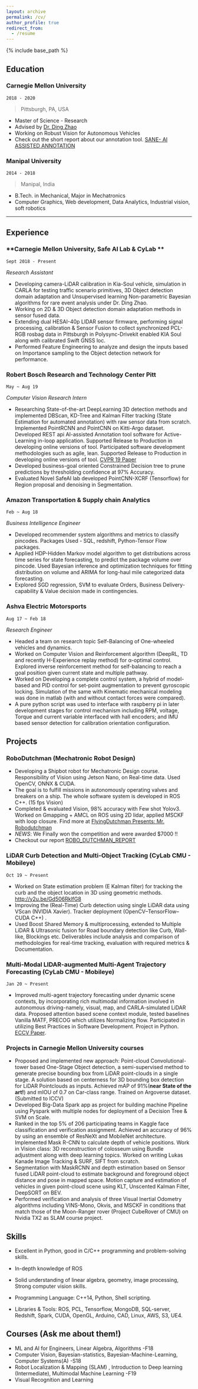 ```yaml
---
layout: archive
permalink: /cv/
author_profile: true
redirect_from:
  - /resume
---
```


{% include base_path %}

<!--
include contact information from the front matter
Supported arguments:
    - homepage: url, text
    - phone
    - email
-->


## Education

### **Carnegie Mellon University** 
`2018 - 2020`
> Pittsburgh, PA, USA

- Master of Science - Research 
- Advised by [Dr. Ding Zhao](https://www.meche.engineering.cmu.edu/directory/bios/zhao-ding.html)
- Working on Robust Vision for Autonomous Vehicles
- Check out the short report about our annotation tool. [SANE- AI ASSISTED ANNOTATION](https://drive.google.com/file/d/1JFdHu9D7REn1QD4n-Nyhfey8B8pLE4r8/view?usp=sharing)

### **Manipal University** 
`2014 - 2018`

> Manipal, India


- B.Tech. in Mechanical, Major in Mechatronics
- Computer Graphics, Web development, Data Analytics, Industrial vision, soft robotics

----

## Experience

### **Carnegie Mellon University, Safe AI Lab & CyLab ** 
`Sept 2018 - Present`

_Research Assistant_<br>
 - Developing camera-LiDAR calibration in Kia-Soul vehicle, simulation in CARLA for testing traffic scenario primitives, 3D Object detection domain adaptation and Unsupervised learning Non-parametric Bayesian algorithms for rare event analysis under Dr. Ding Zhao.
 - Working on 2D & 3D Object detection domain adaptation methods in sensor fused data. 
 - Extending dual HESAI-40p LIDAR sensor firmware, performing signal processing, calibration & Sensor Fusion to collect synchronized PCL-RGB rosbag data in Pittsburgh in Polysync-Drivekit enabled KIA Soul along with calibrated Swift GNSS loc. 
 - Performed Feature Engineering to analyze and design the inputs based on Importance sampling to the Object detection network for performance.
 

### **Robert Bosch Research and Technology Center Pitt**
 `May ~ Aug 19`

_Computer Vision Research Intern_<br>
  - Researching State-of-the-art DeepLearning 3D detection methods and implemented DBScan, KD-Tree and Kalman Filter tracking (State Estimation for automated annotation) with raw sensor data from scratch. Implemented PointRCNN and PointCNN on Kitti-Argo dataset. Developed REST api AI-assisted Annotation tool software for Active-Learning in-loop application. Supported Release to Production in developing online versions of tool. Participated software development methodologies such as agile, lean. Supported Release to Production in developing online versions of tool. [CVPR 19 Paper](http://bit.ly/2TCdODU)
  - Developed business-goal oriented Constrained Decision tree to prune predictions by thresholding confidence at 97% Accuracy.
  - Evaluated Novel SafeAI lab developed PointCNN-XCRF (Tensorflow) for Region proposal and denoising in Segmentation.

### **Amazon Transportation & Supply chain Analytics** 
`Feb ~ Aug 18`

_Business Intelligence Engineer_<br>
- Developed recommender system algorithms and metrics to classify pincodes. Packages Used - SQL, redshift, Python-Tensor Flow packages.
- Applied HDP-Hidden Markov model algorithm to get distributions across time series for state forecasting, to predict the package volume over pincode. Used Bayesian inference and optimization techniques for fitting distribution on volume and ARIMA for long-haul mile categorized data forecasting.
- Explored SGD regression, SVM to evaluate Orders, Business Delivery-capability & Value decision made in contingencies. 

### **Ashva Electric Motorsports**
`Aug 17 ~ Feb 18`

_Research Engineer_<br>
- Headed a team on research topic Self-Balancing of One-wheeled vehicles and dynamics.    
- Worked on Computer Vision and Reinforcement algorithm (DeepRL, TD and recently H-Experience replay method) for α-optimal control. Explored inverse reinforcement method for self-balancing to reach a goal position given current state and multiple pathway.    	
- Worked on Developing a complete control system, a hybrid of model-based and PID control for set-point augmentation to prevent gyroscopic locking. Simulation of the same with Kinematic mechanical modeling was done in matlab (with and without contact forces were compared).
- A pure python script was used to interface with raspberry pi in later development stages for control mechanism including RPM, voltage, Torque and current variable interfaced with hall encoders; and IMU based sensor detection for calibration orientation configuration.

## Projects

### **RoboDutchman (Mechatronic Robot Design)** 
 - Developing a Shipbot robot for Mechatronic Design course. Responsibility of Vision using Jetson Nano, on Real-time data. Used OpenCV, ONNX & CUDA.
 - The goal is to fulfill missions in autonomously operating valves and breakers on a ship. The whole software system is developed in ROS C++. (15 fps Vision)
 - Completed & evaluated Vision, 98% accuracy with Few shot Yolov3. Worked on Gmapping + AMCL on ROS using 2D lidar, applied MSCKF with loop closure. Find more at [FlyingDutchman Presents: Mr. Robodutchman](https://sites.google.com/view/flyingdutchman/home)
 - _NEWS_: We Finally won the competition and were awarded $7000 !!
 - Checkout our report [ROBO_DUTCHMAN_REPORT](https://drive.google.com/file/d/1muFKMI58GwGmDhiZfTMRWvHOjQrqwaAq/view?usp=sharing)
 
<!-- ### **Neural Architecture Search for Sensor Fusion and SLAM** `Sept 2018 - Present` -->
### **LiDAR Curb Detection and Multi-Object Tracking** (CyLab CMU - Mobileye) 
`Oct 19 ~ Present`
 - Worked on State estimation problem (E Kalman filter) for tracking the curb and the object location in 3D using geometric methods. http://y2u.be/Gd506RklfG8
 - Improving the (Real-Time) Curb detection using single LiDAR data using VScan (NVIDIA Xavier). Tracker deployment (OpenCV–TensorFlow–CUDA  C++) .
 - Used Boost Shared Memory & multiprocessing, extended to Multiple LiDAR & Ultrasonic fusion for Road boundary detection like Curb, Wall-like, Blockings etc. Deliverables include analysis and
comparison of methodologies for real-time tracking, evaluation with required metrics & Documentation.

### **Multi-Modal LIDAR-augmented Multi-Agent Trajectory Forecasting** (CyLab CMU - Mobileye)
 `Jan 20 ~ Present`
 - Improved multi-agent trajectory forecasting under dynamic scene contexts, by incorporating rich multimodal information involved in autonomous driving-namely, visual, map, and CARLA-simulated LiDAR data. Proposed attention based scene context module, tested baselines Vanilla MATF, PRECOG which utilizes Normalizing flow. Participated in utilizing Best Practices in Software Development. Project in Python.  [ECCV Paper](http://bit.ly/3aHqRtC).

### **Projects in Carnegie Mellon University courses**

- Proposed and implemented new approach: Point-cloud Convolutional-tower based One-Stage Object detection, a semi-supervised method to generate precise bounding box from LiDAR point-clouds in a single stage. A solution based on centerness for 3D bounding box detection for LiDAR Pointclouds as inputs. Achieved mAP of 91%(**near State of the art!**) and mIOU of 0.7 on Car-class range. Trained on Argoverse dataset. (Submitted to ICCV)
- Developed Big-Data Spark app as project for building machine Pipeline using Pyspark with multiple nodes for deployment of a Decision Tree & SVM on Scale.
- Ranked in the top 5% of 206 participating teams in Kaggle face classification and verification assignment. Achieved an accuracy of 96% by using an ensemble of ResNeXt and MobileNet architecture. Implemented Mask R-CNN to calculate depth of vehicle positions. Work in Vision class: 3D reconstruction of colosseum using Bundle adjustment along with deep learning topics. Worked on writing Lukas Kanade Image Tracking & SURF, SIFT from scratch.
- Segmentation with MaskRCNN and depth estimation based on Sensor fused LiDAR point-cloud to estimate background and foreground object distance and pose in mapped space. Motion capture and estimation of vehicles in given point-cloud scene using KLT, Unscented Kalman Filter, DeepSORT on BEV.
- Performed verification and analysis of three Visual Inertial Odometry algorithms including VINS-Mono, Okvis, and MSCKF in conditions that match those of the Moon-Ranger rover (Project CubeRover of CMU) on Nvidia TX2 as SLAM course project.


## Skills

- Excellent in Python, good in C/C++ programming and problem-solving skills. 
- In-depth knowledge of ROS
- Solid understanding of linear algebra, geometry, image processing, Strong computer vision skills.

- Programming Language:  C++14, Python, Shell scripting.  
- Libraries & Tools: ROS, PCL, Tensorflow, MongoDB, SQL-server, Redshift, Spark, CUDA, OpenGL, Arduino, CAD, Linux, AWS, S3, UE4.

## Courses (Ask me about them!)
 - ML and AI for Engineers, Linear Algebra, Algorithms -F18
 - Computer Vision, Bayesian-statistics, Bayesian-Machine-Learning, Computer Systems(A) -S18
 - Robot Localization & Mapping (SLAM) , Introduction to Deep learning (Intermediate), Multimodal Machine Learning -F19
 - Visual Recognition and Learning

